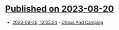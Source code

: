 # [Published on 2023-08-20](index.md)

* [2023-08-20, 12:05:24](https://lobste.rs/s/nlogxu/chaos_camping) - [Chaos And Camping](https://hackaday.com/2023/08/19/chaos-and-camping/)
